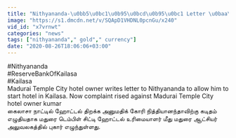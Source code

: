 ```yaml
---
title: "Nithyananda-\u0bb5\u0bc1\u0b95\u0bcd\u0b95\u0bc1 Letter \u0baa\u0bcb\u0b9f\u0bcd\u0b9f\u0bb5\u0bb0\u0bc1\u0b95\u0bcd\u0b95\u0bc1 \u0bb5\u0ba8\u0bcd\u0ba4 \u0bb5\u0bbf\u0ba9\u0bc8 Oneindia Tamil"
image: "https://s1.dmcdn.net/v/SQApD1VHDNL0pcnGu/x240"
vid_id: "x7vrnwt"
categories: "news"
tags: ["nithyananda"," gold"," currency"]
date: "2020-08-26T18:06:06+03:00"
---
```

#Nithyananda  <br>#ReserveBankOfKailasa  <br>#Kailasa  <br>Madurai Temple City hotel owner writes letter to Nithyananda to allow him to start hotel in Kailasa. Now complaint rised against Madurai Temple City hotel owner kumar  <br>கைலாசா நாட்டில் ஹோட்டல் திறக்க அனுமதிக் கோரி நித்தியானந்தாவிற்கு கடிதம் எழுதியதாக மதுரை டெம்பிள் சிட்டி ஹோட்டல் உரிமையாளர் மீது மதுரை ஆட்சியர் அலுவலகத்தில் புகார் எழுந்துள்ளது.  <br>
